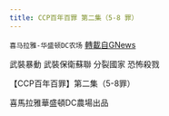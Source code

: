 ```yaml
---
title: CCP百年百罪 第二集（5-8 罪）
---
```

`喜马拉雅-华盛顿DC农场` [轉載自GNews](https://gnews.org/zh-hans/1577638/)

武裝暴動
武裝保衛蘇聯
分裂國家
恐怖殺戮

【CCP百年百罪】第二集（5-8罪）

喜馬拉雅華盛頓DC農場出品
